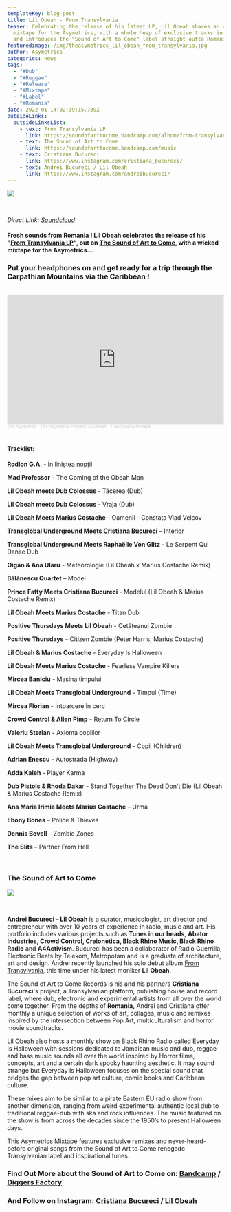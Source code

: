 ```yaml
---
templateKey: blog-post
title: Lil Obeah - From Transylvania
teaser: Celebrating the release of his latest LP, Lil Obeah shares an exclusive
  mixtape for the Asymetrics, with a whole heap of exclusive tracks in the mix,
  and introduces the "Sound of Art to Come" label straight outta Romania !
featuredimage: /img/theasymetrics_lil_obeah_from_transylvania.jpg
author: Asymetrics
categories: news
tags:
  - "#Dub"
  - "#Reggae"
  - "#Release"
  - "#Mixtape"
  - "#Label"
  - "#Romania"
date: 2022-01-14T02:39:15.789Z
outsideLinks:
  outsideLinksList:
    - text: From Transylvania LP
      link: https://soundofarttocome.bandcamp.com/album/from-transylvania
    - text: The Sound of Art to Come
      link: https://soundofarttocome.bandcamp.com/music
    - text: Cristiana Bucureci
      link: https://www.instagram.com/cristiana_bucureci/
    - text: Andrei Bucureci / Lil Obeah
      link: https://www.instagram.com/andreibucureci/
---
```

![](/img/theasymetrics_lil_obeah_from_transylvania.jpg)

*<br>*

*Direct Link: [Soundcloud](https://soundcloud.com/the-asymetrics/the-asymetrics-present-lil-obeah-transylvania-mixtape)*

#### Fresh sounds from Romania ! Lil Obeah celebrates the release of his "**[From Transylvania LP](https://soundofarttocome.bandcamp.com/album/from-transylvania)"**, out on [The Sound of Art to Come](https://soundofarttocome.bandcamp.com/), with a wicked mixtape for the Asymetrics... 

### Put your headphones on and get ready for a trip through the Carpathian Mountains via the Caribbean !

<br>

<iframe width="100%" height="300" scrolling="no" frameborder="no" allow="autoplay" src="https://w.soundcloud.com/player/?url=https%3A//api.soundcloud.com/tracks/1194842077&color=%23ff5500&auto_play=false&hide_related=false&show_comments=true&show_user=true&show_reposts=false&show_teaser=true&visual=true"></iframe><div style="font-size: 10px; color: #cccccc;line-break: anywhere;word-break: normal;overflow: hidden;white-space: nowrap;text-overflow: ellipsis; font-family: Interstate,Lucida Grande,Lucida Sans Unicode,Lucida Sans,Garuda,Verdana,Tahoma,sans-serif;font-weight: 100;"><a href="https://soundcloud.com/the-asymetrics" title="The Asymetrics" target="_blank" style="color: #cccccc; text-decoration: none;">The Asymetrics</a> · <a href="https://soundcloud.com/the-asymetrics/the-asymetrics-present-lil-obeah-transylvania-mixtape" title="The Asymetrics Present: Lil Obeah - Transylvania Mixtape" target="_blank" style="color: #cccccc; text-decoration: none;">The Asymetrics Present: Lil Obeah - Transylvania Mixtape</a></div>

<br>

#### Tracklist:

**Rodion G.A**. - În liniștea nopții

**Mad Professor** - The Coming of the Obeah Man

**Lil Obeah meets Dub Colossus** - Tăcerea (Dub)

**Lil Obeah meets Dub Colossus** - Vraja (Dub)

**Lil Obeah Meets Marius Costache** - Oamenii - Constața Vlad Velcov

**Transglobal Underground Meets Cristiana Bucureci** – Interior

**Transglobal Underground Meets Raphaëlle Von Glitz** - Le Serpent Qui Danse Dub

**Oigăn & Ana Ularu** - Meteorologie (Lil Obeah x Marius Costache Remix)

**Bălănescu Quartet** – Model

**Prince Fatty Meets Cristiana Bucureci** - Modelul (Lil Obeah & Marius Costache Remix)

**Lil Obeah Meets Marius Costache** - Titan Dub

**Positive Thursdays Meets Lil Obeah** - Cetățeanul Zombie

**Positive Thursdays** - Citizen Zombie (Peter Harris, Marius Costache)

**Lil Obeah & Marius Costache** - Everyday Is Halloween

**Lil Obeah Meets Marius Costache** - Fearless Vampire Killers

**Mircea Baniciu** - Mașina timpului

**Lil Obeah Meets Transglobal Underground** - Timpul (Time)

**Mircea Florian** - Întoarcere în cerc

**Crowd Control & Alien Pimp** - Return To Circle

**Valeriu Sterian** - Axioma copiilor

**Lil Obeah Meets Transglobal Underground** - Copii (Children)

**Adrian Enescu** - Autostrada (Highway)

**Adda Kaleh** - Player Karma

**Dub Pistols & Rhoda Daka**r - Stand Together The Dead Don't Die (Lil Obeah & Marius Costache Remix)

**Ana Maria Irimia Meets Marius Costache** – Urma

**Ebony Bones** – Police & Thieves

**Dennis Bovell** – Zombie Zones

**The Slits** – Partner From Hell

<br>

### The Sound of Art to Come

![](/img/theasymetrics_andrei_cris_lilobeah.jpg)

<br>

**Andrei Bucureci – Lil Obeah** is a curator, musicologist, art director and entrepreneur with over 10 years of experience in radio, music and art. His portfolio includes various projects such as **Tunes in our heads**, **Abator Industries, Crowd Control, Creionetica, Black Rhino Music, Black Rhino Radio** and **A4Activism**. Bucureci has been a collaborator of Radio Guerrilla, Electronic Beats by Telekom, Metropotam and is a graduate of architecture, art and design. Andrei recently launched his solo debut album  [From Transylvania](https://soundofarttocome.bandcamp.com/album/from-transylvania), this time under his latest moniker **Lil Obeah**.

The Sound of Art to Come Records is his and his partners **Cristiana Bucureci**'s project, a Transylvanian platform, publishing house and record label, where dub, electronic and experimental artists from all over the world come together. From the depths of **Romania,** Andrei and Cristiana offer monthly a unique selection of works of art, collages, music and remixes inspired by the intersection between Pop Art, multiculturalism and horror movie soundtracks.

Lil Obeah also hosts a monthly show on Black Rhino Radio called Everyday Is Halloween with sessions dedicated to Jamaican music and dub, reggae and bass music sounds all over the world inspired by Horror films, concepts, art and a certain dark spooky haunting aesthetic. It may sound strange but Everyday Is Halloween focuses on the special sound that bridges the gap between pop art culture, comic books and Caribbean culture.

These mixes aim to be similar to a pirate Eastern EU radio show from another dimension, ranging from weird experimental authentic local dub to traditional reggae-dub with ska and rock influences. The music featured on the show is from across the decades since the 1950’s to present Halloween days.

This  Asymetrics Mixtape features exclusive remixes and never-heard-before original songs from the Sound of Art to Come renegade Transylvanian label and inspirational tunes.

### Find Out More about the Sound of Art to Come on: [Bandcamp](https://soundofarttocome.bandcamp.com/) / [Diggers Factory](https://www.diggersfactory.com/vinyl/247140/lil-obeah-from-transylvania)

### And Follow on Instagram:  [Cristiana Bucureci](https://www.instagram.com/cristiana_bucureci/) / [Lil Obeah ](https://www.instagram.com/andreibucureci/)